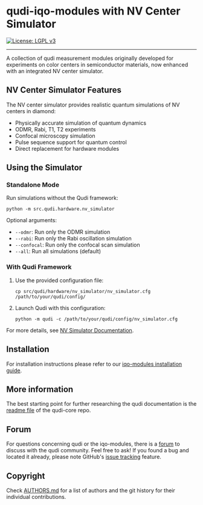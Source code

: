 # qudi-iqo-modules with NV Center Simulator
[![License: LGPL v3](https://img.shields.io/badge/License-LGPL%20v3-blue.svg)](https://www.gnu.org/licenses/lgpl-3.0)

---
A collection of qudi measurement modules originally developed for experiments on color centers in 
semiconductor materials, now enhanced with an integrated NV center simulator.

## NV Center Simulator Features

The NV center simulator provides realistic quantum simulations of NV centers in diamond:

- Physically accurate simulation of quantum dynamics
- ODMR, Rabi, T1, T2 experiments
- Confocal microscopy simulation
- Pulse sequence support for quantum control
- Direct replacement for hardware modules

## Using the Simulator

### Standalone Mode

Run simulations without the Qudi framework:

```
python -m src.qudi.hardware.nv_simulator
```

Optional arguments:
- `--odmr`: Run only the ODMR simulation
- `--rabi`: Run only the Rabi oscillation simulation
- `--confocal`: Run only the confocal scan simulation
- `--all`: Run all simulations (default)

### With Qudi Framework

1. Use the provided configuration file:
   ```
   cp src/qudi/hardware/nv_simulator/nv_simulator.cfg /path/to/your/qudi/config/
   ```

2. Launch Qudi with this configuration:
   ```
   python -m qudi -c /path/to/your/qudi/config/nv_simulator.cfg
   ```

For more details, see [NV Simulator Documentation](/src/qudi/hardware/nv_simulator/README.md).


## Installation
For installation instructions please refer to our
[iqo-modules installation guide](https://github.com/Ulm-IQO/qudi-iqo-modules/blob/main/docs/installation_guide.md).


## More information
The best starting point for further researching the qudi documentation is the [readme file](https://github.com/Ulm-IQO/qudi-core) of the qudi-core repo.

## Forum
For questions concerning qudi or the iqo-modules, there is a [forum](https://github.com/Ulm-IQO/qudi-core/discussions) to discuss with the qudi community. Feel free to ask!
If you found a bug and located it already, please note GitHub's [issue tracking](https://github.com/Ulm-IQO/qudi-iqo-modules/issues) feature.

## Copyright
Check [AUTHORS.md](AUTHORS.md) for a list of authors and the git history for their individual
contributions.
